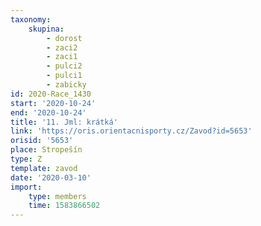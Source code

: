 ```yaml
---
taxonomy:
    skupina:
        - dorost
        - zaci2
        - zaci1
        - pulci2
        - pulci1
        - zabicky
id: 2020-Race_1430
start: '2020-10-24'
end: '2020-10-24'
title: '11. Jml: krátká'
link: 'https://oris.orientacnisporty.cz/Zavod?id=5653'
orisid: '5653'
place: Stropešín
type: Z
template: zavod
date: '2020-03-10'
import:
    type: members
    time: 1583866502
---
```


